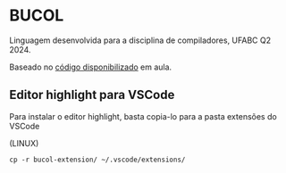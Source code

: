 # BUCOL

Linguagem desenvolvida para a disciplina de compiladores, UFABC Q2 2024.

Baseado no [código disponibilizado](https://github.com/professorisidro/SimpleParser/tree/main) em aula.

## Editor highlight para VSCode
Para instalar o editor highlight, basta copia-lo para a pasta extensões do VSCode 

(LINUX) 
```
cp -r bucol-extension/ ~/.vscode/extensions/
```